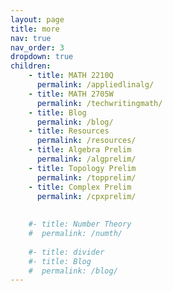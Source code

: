 ```yaml
---
layout: page
title: more
nav: true
nav_order: 3
dropdown: true
children: 
    - title: MATH 2210Q
      permalink: /appliedlinalg/
    - title: MATH 2705W
      permalink: /techwritingmath/
    - title: Blog
      permalink: /blog/
    - title: Resources
      permalink: /resources/
    - title: Algebra Prelim
      permalink: /algprelim/
    - title: Topology Prelim
      permalink: /topprelim/
    - title: Complex Prelim
      permalink: /cpxprelim/
    
      
    #- title: Number Theory
    #  permalink: /numth/
      
    #- title: divider
    #- title: Blog
    #  permalink: /blog/
---
```


